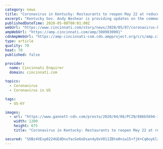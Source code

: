 ```yaml
---
category: news
title: "Coronavirus in Kentucky: Restaurants to reopen May 22 at reduced seating capacity"
excerpt: "Kentucky Gov. Andy Beshear is providing updates on the commonwealth's fight against the spread of the novel coronavirus."
publishedDateTime: 2020-05-08T00:01:00Z
webUrl: "https://www.cincinnati.com/story/news/2020/05/07/coronavirus-kentucky-read-nky-headlines-ahead-gov-beshears-5-p-m-update/3089830001/"
ampWebUrl: "https://amp.cincinnati.com/amp/3089830001"
cdnAmpWebUrl: "https://amp-cincinnati-com.cdn.ampproject.org/c/s/amp.cincinnati.com/amp/3089830001"
type: article
quality: 70
heat: 70
published: false

provider:
  name: Cincinnati Enquirer
  domain: cincinnati.com

topics:
  - Coronavirus
  - Coronavirus in US

tags:
  - US-KY

images:
  - url: "https://www.gannett-cdn.com/presto/2020/04/06/PCIN/886b5694-1e28-4cd3-a29c-45b629c8705f-COVIDKYSigns_MV_00003.JPG?auto=webp&crop=1999,1124,x0,y1109&format=pjpg&width=1200"
    width: 1200
    height: 675
    title: "Coronavirus in Kentucky: Restaurants to reopen May 22 at reduced seating capacity"

secured: "SOBz4VEsp0224GEdDnuYacGe6oDsan4yOxV011ZBte0niw15+fjK+Cq6oyklzTg8duEH4QA9dyjrnGSGG2PWM4Fv8qg67Y8yWcHwESZFXa8AFSojJKHKFXxs/sNARscIfHZFT7jDHxXLq8AEjm2brqOqRvSZtfXv9nyJvxNTX+OWmiZpp2zrV2KrkAB06WcEqsRBwXd50KbJ2qhR46KmNnM2XM6Q2ALl0UCwg88FYPp8T9njic5e6HXiBF58NTXj9hiznXs1eGz0ejSb5oHb2/aaFiuh7t9v+HG3sIDJidxcEbeJnGLZgT5evTQCsBZTsapwfRWvX7rJ3/1xFBkdvhpvFXVFPXO7AenmuRip+KZ081MHzxG+qhqOcmQ9Gp7PDWCc13dyrv3/VDDKDbIdu219VN4gvm+R4rO+Gjn/NH49M4t+VwORcFlxYfQk37M7rRHT3IB+6/oZzpK2yIOrCelSRj4yazzZ4zn8vgrFsW8=;qLS+yumBAoCzwU+l73pJBw=="
---
```


